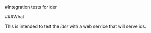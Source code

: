 #Integration tests for ider

###What

This is intended to test the _ider_ with a web service that will serve ids.
